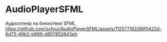 # AudioPlayerSFML
Аудиоплеер на билиотеке SFML
https://github.com/sxfour/AudioPlayerSFML/assets/112577182/68f0422d-6d73-49b2-b699-d857852643eb
